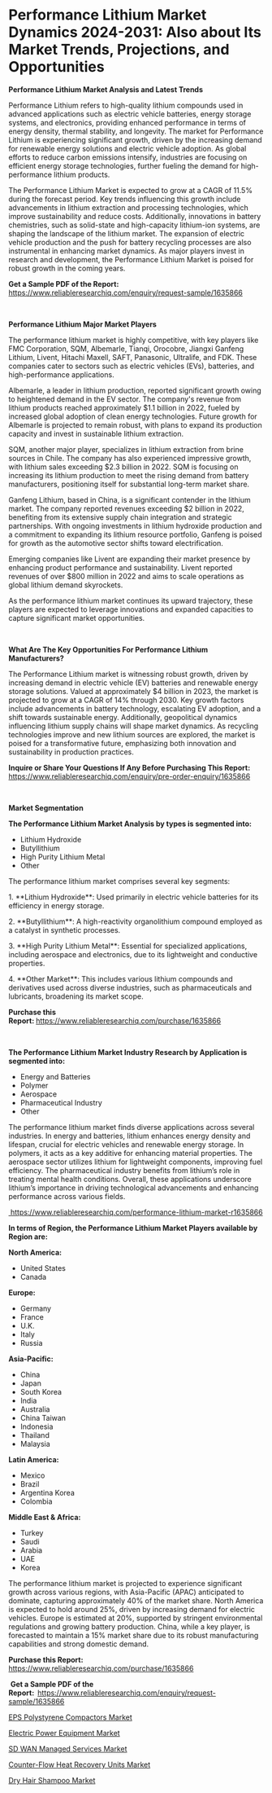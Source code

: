 <p><h1>Performance Lithium Market Dynamics 2024-2031: Also about Its Market Trends, Projections, and Opportunities</h1></p><p><strong>Performance Lithium Market Analysis and Latest Trends</strong></p>
<p><p>Performance Lithium refers to high-quality lithium compounds used in advanced applications such as electric vehicle batteries, energy storage systems, and electronics, providing enhanced performance in terms of energy density, thermal stability, and longevity. The market for Performance Lithium is experiencing significant growth, driven by the increasing demand for renewable energy solutions and electric vehicle adoption. As global efforts to reduce carbon emissions intensify, industries are focusing on efficient energy storage technologies, further fueling the demand for high-performance lithium products.</p><p>The Performance Lithium Market is expected to grow at a CAGR of 11.5% during the forecast period. Key trends influencing this growth include advancements in lithium extraction and processing technologies, which improve sustainability and reduce costs. Additionally, innovations in battery chemistries, such as solid-state and high-capacity lithium-ion systems, are shaping the landscape of the lithium market. The expansion of electric vehicle production and the push for battery recycling processes are also instrumental in enhancing market dynamics. As major players invest in research and development, the Performance Lithium Market is poised for robust growth in the coming years.</p></p>
<p><strong>Get a Sample PDF of the Report:&nbsp;</strong> <a href="https://www.reliableresearchiq.com/enquiry/request-sample/1635866">https://www.reliableresearchiq.com/enquiry/request-sample/1635866</a></p>
<p>&nbsp;</p>
<p><strong>Performance Lithium Major Market Players</strong></p>
<p><p>The performance lithium market is highly competitive, with key players like FMC Corporation, SQM, Albemarle, Tianqi, Orocobre, Jiangxi Ganfeng Lithium, Livent, Hitachi Maxell, SAFT, Panasonic, Ultralife, and FDK. These companies cater to sectors such as electric vehicles (EVs), batteries, and high-performance applications.</p><p>Albemarle, a leader in lithium production, reported significant growth owing to heightened demand in the EV sector. The company's revenue from lithium products reached approximately $1.1 billion in 2022, fueled by increased global adoption of clean energy technologies. Future growth for Albemarle is projected to remain robust, with plans to expand its production capacity and invest in sustainable lithium extraction.</p><p>SQM, another major player, specializes in lithium extraction from brine sources in Chile. The company has also experienced impressive growth, with lithium sales exceeding $2.3 billion in 2022. SQM is focusing on increasing its lithium production to meet the rising demand from battery manufacturers, positioning itself for substantial long-term market share.</p><p>Ganfeng Lithium, based in China, is a significant contender in the lithium market. The company reported revenues exceeding $2 billion in 2022, benefiting from its extensive supply chain integration and strategic partnerships. With ongoing investments in lithium hydroxide production and a commitment to expanding its lithium resource portfolio, Ganfeng is poised for growth as the automotive sector shifts toward electrification.</p><p>Emerging companies like Livent are expanding their market presence by enhancing product performance and sustainability. Livent reported revenues of over $800 million in 2022 and aims to scale operations as global lithium demand skyrockets.</p><p>As the performance lithium market continues its upward trajectory, these players are expected to leverage innovations and expanded capacities to capture significant market opportunities.</p></p>
<p>&nbsp;</p>
<p><strong>What Are The Key Opportunities For Performance Lithium Manufacturers?</strong></p>
<p><p>The Performance Lithium market is witnessing robust growth, driven by increasing demand in electric vehicle (EV) batteries and renewable energy storage solutions. Valued at approximately $4 billion in 2023, the market is projected to grow at a CAGR of 14% through 2030. Key growth factors include advancements in battery technology, escalating EV adoption, and a shift towards sustainable energy. Additionally, geopolitical dynamics influencing lithium supply chains will shape market dynamics. As recycling technologies improve and new lithium sources are explored, the market is poised for a transformative future, emphasizing both innovation and sustainability in production practices.</p></p>
<p><strong>Inquire or Share Your Questions If Any Before Purchasing This Report:</strong> <a href="https://www.reliableresearchiq.com/enquiry/pre-order-enquiry/1635866">https://www.reliableresearchiq.com/enquiry/pre-order-enquiry/1635866</a></p>
<p>&nbsp;</p>
<p><strong>Market Segmentation</strong></p>
<p><strong>The Performance Lithium Market Analysis by types is segmented into:</strong></p>
<p><ul><li>Lithium Hydroxide</li><li>Butyllithium</li><li>High Purity Lithium Metal</li><li>Other</li></ul></p>
<p><p>The performance lithium market comprises several key segments: </p><p>1. **Lithium Hydroxide**: Used primarily in electric vehicle batteries for its efficiency in energy storage.</p><p>2. **Butyllithium**: A high-reactivity organolithium compound employed as a catalyst in synthetic processes.</p><p>3. **High Purity Lithium Metal**: Essential for specialized applications, including aerospace and electronics, due to its lightweight and conductive properties.</p><p>4. **Other Market**: This includes various lithium compounds and derivatives used across diverse industries, such as pharmaceuticals and lubricants, broadening its market scope.</p></p>
<p><strong>Purchase this Report:&nbsp;</strong><a href="https://www.reliableresearchiq.com/purchase/1635866">https://www.reliableresearchiq.com/purchase/1635866</a></p>
<p>&nbsp;</p>
<p><strong>The Performance Lithium Market Industry Research by Application is segmented into:</strong></p>
<p><ul><li>Energy and Batteries</li><li>Polymer</li><li>Aerospace</li><li>Pharmaceutical Industry</li><li>Other</li></ul></p>
<p><p>The performance lithium market finds diverse applications across several industries. In energy and batteries, lithium enhances energy density and lifespan, crucial for electric vehicles and renewable energy storage. In polymers, it acts as a key additive for enhancing material properties. The aerospace sector utilizes lithium for lightweight components, improving fuel efficiency. The pharmaceutical industry benefits from lithium’s role in treating mental health conditions. Overall, these applications underscore lithium’s importance in driving technological advancements and enhancing performance across various fields.</p></p>
<p><a href="https://www.reliableresearchiq.com/performance-lithium-market-r1635866">&nbsp;https://www.reliableresearchiq.com/performance-lithium-market-r1635866</a></p>
<p><strong>In terms of Region, the Performance Lithium Market Players available by Region are:</strong></p>
<p>
    <p> <strong> North America: </strong>
        <ul>
            <li>United States</li>
            <li>Canada</li>
        </ul>
        </p> 
    <p> <strong> Europe: </strong>
        <ul>
            <li>Germany</li>
            <li>France</li>
            <li>U.K.</li>
            <li>Italy</li>
            <li>Russia</li>
        </ul>
        </p> 
    <p> <strong> Asia-Pacific: </strong>
        <ul>
            <li>China</li>
            <li>Japan</li>
            <li>South Korea</li>
            <li>India</li>
            <li>Australia</li>
            <li>China Taiwan</li>
            <li>Indonesia</li>
            <li>Thailand</li>
            <li>Malaysia</li>
        </ul>
        </p> 
    <p> <strong> Latin America: </strong>
        <ul>
            <li>Mexico</li>
            <li>Brazil</li>
            <li>Argentina Korea</li>
            <li>Colombia</li>
        </ul>
        </p> 
    <p> <strong> Middle East & Africa: </strong>
        <ul>
            <li>Turkey</li>
            <li>Saudi</li>
            <li>Arabia</li>
            <li>UAE</li>
            <li>Korea</li>
        </ul>
    </p>
    </p>
<p><p>The performance lithium market is projected to experience significant growth across various regions, with Asia-Pacific (APAC) anticipated to dominate, capturing approximately 40% of the market share. North America is expected to hold around 25%, driven by increasing demand for electric vehicles. Europe is estimated at 20%, supported by stringent environmental regulations and growing battery production. China, while a key player, is forecasted to maintain a 15% market share due to its robust manufacturing capabilities and strong domestic demand.</p></p>
<p><strong>Purchase this Report: </strong><a href="https://www.reliableresearchiq.com/purchase/1635866">https://www.reliableresearchiq.com/purchase/1635866</a></p>
<p>&nbsp;<strong>Get a Sample PDF of the Report:&nbsp;&nbsp;</strong><a href="https://www.reliableresearchiq.com/enquiry/request-sample/1635866">https://www.reliableresearchiq.com/enquiry/request-sample/1635866</a></p>
<p><strong></strong></p>
<p><p><a href="https://lerafesills.medium.com/eps-polystyrene-compactors-market-insights-product-type-application-trends-and-regional-analysis-4eba14d30c0e?postPublishedType=repub">EPS Polystyrene Compactors Market</a></p><p><a href="https://www.linkedin.com/pulse/electric-power-equipment-market-segmentation-geographical-wpuse">Electric Power Equipment Market</a></p><p><a href="https://www.linkedin.com/pulse/market-forecast-global-sd-wan-managed-services-trends-impact-ywvke">SD WAN Managed Services Market</a></p><p><a href="https://lerafesills.medium.com/counter-flow-heat-recovery-units-market-analysis-report-global-insights-by-region-type-a9f928daafa1?postPublishedType=repub">Counter-Flow Heat Recovery Units Market</a></p><p><a href="https://issuu.com/reportprime-2/docs/dry-hair-shampoo-market-size-2030.p_6a7ce73eb05ca2">Dry Hair Shampoo Market</a></p></p>